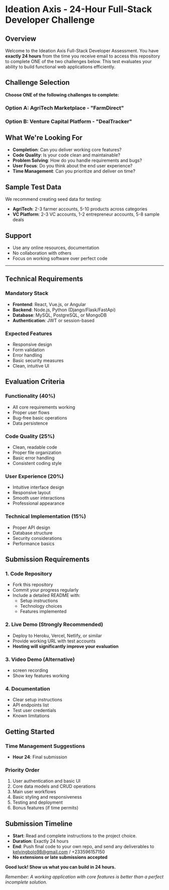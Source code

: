 # Ideation Axis - 24-Hour Full-Stack Developer Challenge

## Overview
Welcome to the Ideation Axis Full-Stack Developer Assessment. You have **exactly 24 hours** from the time you receive email to access this repository to complete ONE of the two challenges below. This test evaluates your ability to build functional web applications efficiently.

## Challenge Selection
**Choose ONE of the following challenges to complete:**

### Option A: AgriTech Marketplace - "FarmDirect"
### Option B: Venture Capital Platform - "DealTracker"

## What We're Looking For
- **Completion**: Can you deliver working core features?
- **Code Quality**: Is your code clean and maintainable?
- **Problem Solving**: How do you handle requirements and bugs?
- **User Focus**: Do you think about the end user experience?
- **Time Management**: Can you prioritize and deliver on time?

## Sample Test Data
We recommend creating seed data for testing:
- **AgriTech**: 2-3 farmer accounts, 5-10 products across categories
- **VC Platform**: 2-3 VC accounts, 1-2 entrepreneur accounts, 5-8 sample deals

## Support
- Use any online resources, documentation
- No collaboration with others
- Focus on working software over perfect code

---

## Technical Requirements

### Mandatory Stack
- **Frontend**: React, Vue.js, or Angular
- **Backend**: Node.js, Python (Django/Flask/FastApi)
- **Database**: MySQL, PostgreSQL, or MongoDB
- **Authentication**: JWT or session-based

### Expected Features
- Responsive design
- Form validation
- Error handling
- Basic security measures
- Clean, intuitive UI

## Evaluation Criteria

### Functionality (40%)
- All core requirements working
- Proper user flows
- Bug-free basic operations
- Data persistence

### Code Quality (25%)
- Clean, readable code
- Proper file organization
- Basic error handling
- Consistent coding style

### User Experience (20%)
- Intuitive interface design
- Responsive layout
- Smooth user interactions
- Professional appearance

### Technical Implementation (15%)
- Proper API design
- Database structure
- Security considerations
- Performance basics

## Submission Requirements

### 1. Code Repository
- Fork this repository
- Commit your progress regularly
- Include a detailed README with:
  - Setup instructions
  - Technology choices
  - Features implemented

### 2. Live Demo (Strongly Recommended)
- Deploy to Heroku, Vercel, Netlify, or similar
- Provide working URL with test accounts
- **Hosting will significantly improve your evaluation**

### 3. Video Demo (Alternative)
- screen recording
- Show key features working
  
### 4. Documentation
- Clear setup instructions
- API endpoints list
- Test user credentials
- Known limitations

## Getting Started

### Time Management Suggestions
- **Hour 24**: Final submission

### Priority Order
1. User authentication and basic UI
2. Core data models and CRUD operations
3. Main user workflows
4. Basic styling and responsiveness
5. Testing and deployment
6. Bonus features (if time permits)

## Submission Timeline
- **Start**: Read and complete instructions to the project choice. 
- **Duration**: Exactly 24 hours
- **End**: Push final code to your own repo, and send any deliverables to kelvingbolo98@gmail.com / +233596157150
- **No extensions or late submissions accepted**



**Good luck! Show us what you can build in 24 hours.**

*Remember: A working application with core features is better than a perfect incomplete solution.*

